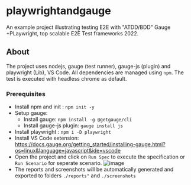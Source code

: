 # playwrightandgauge

An example project illustrating testing E2E with "ATDD/BDD" Gauge +PLaywright, top scalable E2E Test frameworks 2022.


## About

The project uses nodejs, gauge (test runner), gauge-js (plugin) and playwright (Lib), VS Code. All dependencies are managed using `npm`.
The test is executed with headless chrome as default.

### Prerequisites

- Install npm and init : `npm init -y`
- Setup gauge:
  - Install gauge: `npm install -g @getgauge/cli`
  - Install gauge-js plugin: `gauge install js`
- Install playwright : `npm i -D playwright`  
- Install VS Code extension: https://docs.gauge.org/getting_started/installing-gauge.html?os=linux&language=javascript&ide=vscode
- Open the project and click on `Run Spec`  to execute the specification or `Run Scenario` for seperate scenario.
![image](https://user-images.githubusercontent.com/13244276/159581529-98934f87-b205-472c-a1f8-c9e5f7c05c6a.png)
- The reports and screenshots will be automatically generated and exported to  folders `./reports"` and `./screenshots` 

